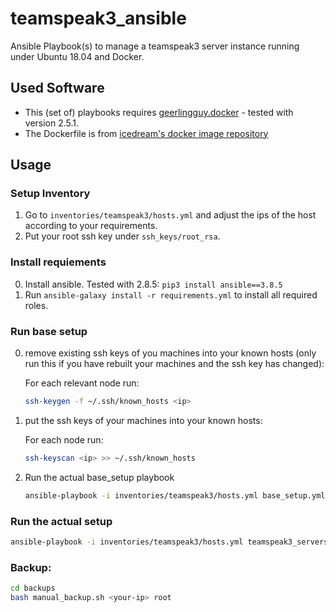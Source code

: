 # teamspeak3_ansible
Ansible Playbook(s) to manage a teamspeak3 server instance running under Ubuntu 18.04 and Docker.

## Used Software

- This (set of) playbooks requires [geerlingguy.docker](https://github.com/geerlingguy/ansible-role-docker) - tested with version 2.5.1.
- The Dockerfile is from [icedream's docker image repository](https://github.com/icedream/docker-ts3server)

## Usage

### Setup Inventory

1. Go to `inventories/teamspeak3/hosts.yml` and adjust the ips of the host according to your requirements.
2. Put your root ssh key under `ssh_keys/root_rsa`.

### Install requiements

0. Install ansible. Tested with 2.8.5: `pip3 install ansible==3.8.5`
1. Run `ansible-galaxy install -r requirements.yml` to install all required roles.

### Run base setup

0. remove existing ssh keys of you machines into your known hosts (only run this if you have rebuilt your machines and the ssh key has changed):

    For each relevant node run:

    ```bash
    ssh-keygen -f ~/.ssh/known_hosts <ip>
    ```

1. put the ssh keys of your machines into your known hosts:

    For each node run:

    ```bash
    ssh-keyscan <ip> >> ~/.ssh/known_hosts
    ```

2. Run the actual base_setup playbook

    ```bash
    ansible-playbook -i inventories/teamspeak3/hosts.yml base_setup.yml
    ```

### Run the actual setup

```bash
ansible-playbook -i inventories/teamspeak3/hosts.yml teamspeak3_servers.yml
```

### Backup:

```bash
cd backups
bash manual_backup.sh <your-ip> root
```
